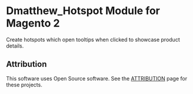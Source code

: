 # Dmatthew_Hotspot Module for Magento 2

Create hotspots which open tooltips when clicked to showcase product details.

## Attribution

This software uses Open Source software. See the [ATTRIBUTION](ATTRIBUTION.md) page for these projects.

